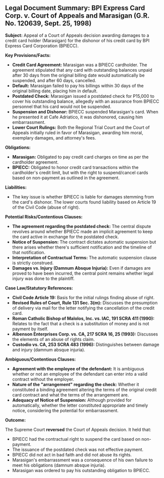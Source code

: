 ## Legal Document Summary: BPI Express Card Corp. v. Court of Appeals and Marasigan (G.R. No. 120639, Sept. 25, 1998)

**Subject:** Appeal of a Court of Appeals decision awarding damages to a credit card holder (Marasigan) for the dishonor of his credit card by BPI Express Card Corporation (BPIECC).

**Key Provisions/Facts:**

*   **Credit Card Agreement:** Marasigan was a BPIECC cardholder. The agreement stipulated that any card with outstanding balances unpaid after 30 days from the original billing date would automatically be suspended, and after 60 days, cancelled.
*   **Default:** Marasigan failed to pay his billings within 30 days of the original billing date, placing him in default.
*   **Postdated Check:** Marasigan issued a postdated check for P15,000 to cover his outstanding balance, allegedly with an assurance from BPIECC personnel that his card would not be suspended.
*   **Suspension and Dishonor:** BPIECC suspended Marasigan's card. When he presented it at Cafe Adriatico, it was dishonored, causing him embarrassment.
*   **Lower Court Rulings:** Both the Regional Trial Court and the Court of Appeals initially ruled in favor of Marasigan, awarding him moral, exemplary damages, and attorney's fees.

**Obligations:**

*   **Marasigan:** Obligated to pay credit card charges on time as per the cardholder agreement.
*   **BPIECC:** Obligated to honor credit card transactions within the cardholder's credit limit, but with the right to suspend/cancel cards based on non-payment as outlined in the agreement.

**Liabilities:**

*   The key issue is whether BPIECC is liable for damages stemming from the card's dishonor. The lower courts found liability based on Article 19 of the Civil Code (abuse of right).

**Potential Risks/Contentious Clauses:**

*   **The agreement regarding the postdated check:** The central dispute revolves around whether BPIECC made an implicit agreement to keep the card active in exchange for the postdated check.
*   **Notice of Suspension:** The contract dictates automatic suspension but there arises whether there's sufficient notification and the timeline of that notification.
*   **Interpretation of Contractual Terms:** The automatic suspension clause is strictly construed.
*   **Damages vs. Injury (Damnum Absque Injuria):** Even if damages are proved to have been incurred, the central point remains whether legal injury was done to the plaintiff.

**Case Law/Statutory References:**

*   **Civil Code Article 19:**  Basis for the initial rulings finding abuse of right.
*   **Revised Rules of Court, Rule 131 Sec. 3(m):** Discusses the presumption of delivery via mail for the letter notifying the cancellation of the credit card.
*   **Roman Catholic Bishop of Malolos, Inc. vs. IAC, 191 SCRA 411 (1990):** Relates to the fact that a check is a substitution of money and is not payment by itself.
*   **Albenson Enterprises Corp. vs. CA, 217 SCRA 16, 25 (1993):** Discusses the elements of an abuse of rights claim.
*   **Custodio vs. CA, 253 SCRA 483 (1996):** Distinguishes between damage and injury (damnum absque injuria).

**Ambiguous/Contentious Clauses:**

*   **Agreement with the employee of the defendant:** It is ambiguous whether or not an employee of the defendant can enter into a valid contract without the employer.
*   **Nature of the "arrangement" regarding the check:** Whether it constituted a binding agreement altering the terms of the original credit card contract and what the terms of the arrangement are.
*   **Adequacy of Notice of Suspension:** Although provided for automatically, whether the letter constituted appropriate and timely notice, considering the potential for embarrassment.

**Outcome:**

The Supreme Court **reversed** the Court of Appeals decision. It held that:

*   BPIECC had the contractual right to suspend the card based on non-payment.
*   The issuance of the postdated check was not effective payment.
*   BPIECC did not act in bad faith and did not abuse its rights.
*   Marasigan's embarrassment was a consequence of his own failure to meet his obligations (damnum absque injuria).
*   Marasigan was ordered to pay his outstanding obligation to BPIECC.
